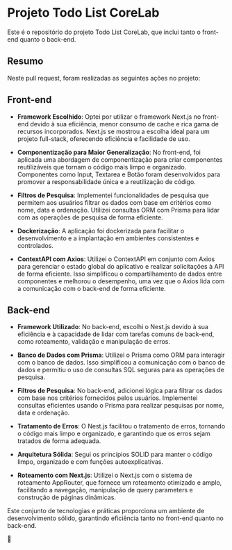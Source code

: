 # Projeto Todo List CoreLab

Este é o repositório do projeto Todo List CoreLab, que inclui tanto o front-end quanto o back-end.

## Resumo

Neste pull request, foram realizadas as seguintes ações no projeto:

## Front-end

- **Framework Escolhido**: Optei por utilizar o framework Next.js no front-end devido à sua eficiência, menor consumo de cache e rica gama de recursos incorporados. Next.js se mostrou a escolha ideal para um projeto full-stack, oferecendo eficiência e facilidade de uso.

- **Componentização para Maior Generalização**: No front-end, foi aplicada uma abordagem de componentização para criar componentes reutilizáveis que tornam o código mais limpo e organizado. Componentes como Input, Textarea e Botão foram desenvolvidos para promover a responsabilidade única e a reutilização de código.

- **Filtros de Pesquisa**: Implementei funcionalidades de pesquisa que permitem aos usuários filtrar os dados com base em critérios como nome, data e ordenação. Utilizei consultas ORM com Prisma para lidar com as operações de pesquisa de forma eficiente.

- **Dockerização**: A aplicação foi dockerizada para facilitar o desenvolvimento e a implantação em ambientes consistentes e controlados.

- **ContextAPI com Axios**: Utilizei o ContextAPI em conjunto com Axios para gerenciar o estado global do aplicativo e realizar solicitações à API de forma eficiente. Isso simplificou o compartilhamento de dados entre componentes e melhorou o desempenho, uma vez que o Axios lida com a comunicação com o back-end de forma eficiente.

## Back-end

- **Framework Utilizado**: No back-end, escolhi o Nest.js devido à sua eficiência e à capacidade de lidar com tarefas comuns de back-end, como roteamento, validação e manipulação de erros.

- **Banco de Dados com Prisma**: Utilizei o Prisma como ORM para interagir com o banco de dados. Isso simplificou a comunicação com o banco de dados e permitiu o uso de consultas SQL seguras para as operações de pesquisa.

- **Filtros de Pesquisa**: No back-end, adicionei lógica para filtrar os dados com base nos critérios fornecidos pelos usuários. Implementei consultas eficientes usando o Prisma para realizar pesquisas por nome, data e ordenação.

- **Tratamento de Erros**: O Nest.js facilitou o tratamento de erros, tornando o código mais limpo e organizado, e garantindo que os erros sejam tratados de forma adequada.

- **Arquitetura Sólida**: Segui os princípios SOLID para manter o código limpo, organizado e com funções autoexplicativas.

- **Roteamento com Next.js**: Utilizei o Next.js com o sistema de roteamento AppRouter, que fornece um roteamento otimizado e amplo, facilitando a navegação, manipulação de query parameters e construção de páginas dinâmicas.

Este conjunto de tecnologias e práticas proporciona um ambiente de desenvolvimento sólido, garantindo eficiência tanto no front-end quanto no back-end.

🚀
